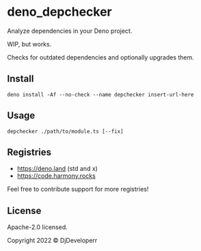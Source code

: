 # deno_depchecker

Analyze dependencies in your Deno project.

WIP, but works.

Checks for outdated dependencies and optionally upgrades them.

## Install

```
deno install -Af --no-check --name depchecker insert-url-here
```

## Usage

```
depchecker ./path/to/module.ts [--fix]
```

## Registries

- https://deno.land (std and x)
- https://code.harmony.rocks

Feel free to contribute support for more registries!

## License

Apache-2.0 licensed.

Copyright 2022 © DjDeveloperr
